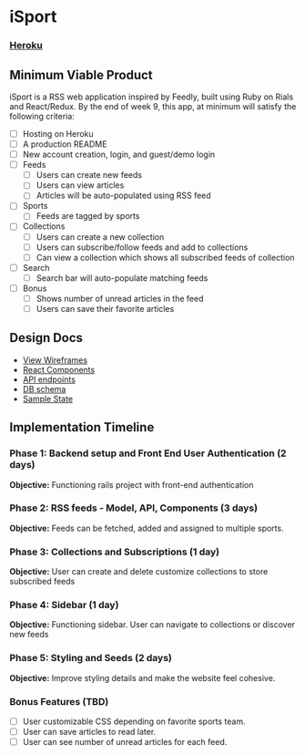 # iSport
### [Heroku](https://herokuapp.com/)

## Minimum Viable Product

iSport is a RSS web application inspired by Feedly, built using Ruby on Rials and React/Redux. By the end of week 9, this app, at minimum will satisfy the following criteria:

- [ ] Hosting on Heroku
- [ ] A production README
- [ ] New account creation, login, and guest/demo login
- [ ] Feeds
  - [ ] Users can create new feeds
  - [ ] Users can view articles
  - [ ] Articles will be auto-populated using RSS feed
- [ ] Sports
  - [ ] Feeds are tagged by sports
- [ ] Collections
  - [ ] Users can create a new collection
  - [ ] Users can subscribe/follow feeds and add to collections
  - [ ] Can view a collection which shows all subscribed feeds of collection
- [ ] Search
  - [ ] Search bar will auto-populate matching feeds
- [ ] Bonus
  - [ ] Shows number of unread articles in the feed
  - [ ] Users can save their favorite articles

## Design Docs
  * [View Wireframes][wireframes]
  * [React Components][components]
  * [API endpoints][api-endpoints]
  * [DB schema][schema]
  * [Sample State][sample-state]

  [wireframes]: ./wireframes
  [components]: ./component-hierarchy.md
  [sample-state]: ./sample-state.md
  [api-endpoints]: ./api-endpoints.md
  [schema]: ./schema.md

## Implementation Timeline

### Phase 1: Backend setup and Front End User Authentication (2 days)

**Objective:** Functioning rails project with front-end authentication

### Phase 2: RSS feeds - Model, API, Components (3 days)

**Objective:** Feeds can be fetched, added and assigned to multiple sports.

### Phase 3: Collections and Subscriptions (1 day)

**Objective:** User can create and delete customize collections to store subscribed feeds

### Phase 4: Sidebar (1 day)

**Objective:** Functioning sidebar. User can navigate to collections or discover new feeds

### Phase 5: Styling and Seeds (2 days)

**Objective:** Improve styling details and make the website feel cohesive.

### Bonus Features (TBD)
- [ ] User customizable CSS depending on favorite sports team.
- [ ] User can save articles to read later.
- [ ] User can see number of unread articles for each feed.
